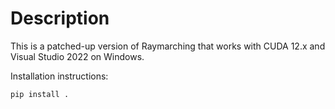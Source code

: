 # Description

This is a patched-up version of Raymarching that works with CUDA 12.x and Visual Studio 2022 on Windows.

Installation instructions:

```
pip install .
```

